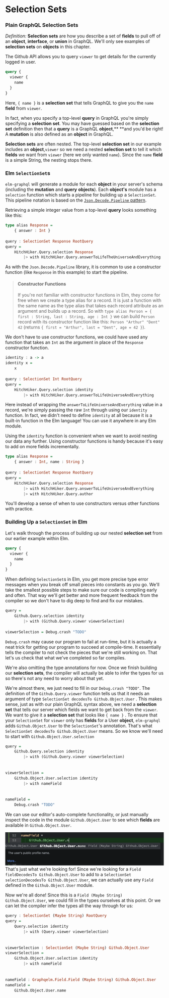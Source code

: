# Selection Sets

### Plain GraphQL Selection Sets

_Definition:_ **Selection sets** are how you describe a set of **fields** to pull off of an **object**, **interface**, or **union** in GraphQL. We'll only see examples of **selection sets** on **objects** in this chapter.

The Github API allows you to query `viewer` to get details for the currently logged in user.

```graphql
query {
  viewer {
    name
  }
}
```

Here, `{ name }` is a **selection set** that tells GraphQL to give you the `name` **field** from `viewer`.

In fact, when you specify a top-level **query** in GraphQL you're simply specifying a **selection set**. You may have guessed based on the **selection set** definition then that a **query** is a GraphQL **object**,** **and you'd be right! A **mutation** is also defined as an **object** in GraphQL.

**Selection sets** are often nested. The top-level **selection set** in our example includes an **object**,`viewer` so we need a nested **selection set** to tell it which **fields** we want from `viewer` \(here we only wanted `name`\). Since the `name` **field** is a simple String, the nesting stops there.

### Elm `SelectionSet`s

`elm-graphql` will generate a module for each **object** in your server's schema \(including the **mutation** and **query** **objects**\). Each **object's** module has a `selection` function which starts a pipeline for building up a `SelectionSet`. This pipeline notation is based on the [`Json.Decode.Pipeline` pattern](https://github.com/NoRedInk/elm-decode-pipeline).

Retrieving a simple integer value from a top-level **query** looks something like this:

```haskell
type alias Response = 
    { answer : Int }

query : SelectionSet Response RootQuery
query =
    HitchHiker.Query.selection Response
        |> with HitchHiker.Query.answerToLifeTheUniverseAndEverything
```

As with the `Json.Decode.Pipeline` library, it is common to use a constructor function \(like `Response` in this example\) to start the pipeline.

> #### Constructor Functions
>
> If you're not familiar with constructor functions in Elm, they come for free when we create a type alias for a record. It is just a function with the same name as the type alias that takes each record attribute as an argument and builds up a record. So with `type alias Person = { first : String, last : String, age : Int }` we can build `Person` record with its constructor function like this: `Person "Arthur" "Dent" 42` \(returns `{ first = "Arthur", last = "Dent", age = 42 }`\).

We don't have to use constructor functions, we could have used any function that takes an `Int` as the argument in place of the `Response` constructor function.

```haskell
identity : a -> a
identity x =
    x

query : SelectionSet Int RootQuery
query =
    HitchHiker.Query.selection identity
        |> with HitchHiker.Query.answerToLifeUniverseAndEverything
```

Here instead of wrapping the `answerToLifeUniverseAndEverything` value in a record, we're simply passing the raw `Int` through using our `identity` function. In fact, we didn't need to define `identity`  at all because it is a built-in function in the Elm language! You can use it anywhere in any Elm module.

Using the `identity` function is convenient when we want to avoid nesting our data any further. Using constructor functions is handy because it's easy to add on more fields incrementally.

```haskell
type alias Response = 
    { answer : Int, name : String }

query : SelectionSet Response RootQuery
query =
    HitchHiker.Query.selection Response
        |> with HitchHiker.Query.answerToLifeUniverseAndEverything
        |> with HitchHiker.Query.author
```

You'll develop a sense of when to use constructors versus other functions with practice.

### Building Up a `SelectionSet` in Elm

Let's walk through the process of building up our nested **selection set** from our earlier example within Elm.

```graphql
query {
  viewer {
    name
  }
}
```

When defining `SelectionSet`s in Elm, you get more precise type error messages when you break off small pieces into constants as you go. We'll take the smallest possible steps to make sure our code is compiling early and often. That way we'll get better and more frequent feedback from the compiler so we don't have to dig deep to find and fix our mistakes.

```haskell
query =
    Github.Query.selection identity
        |> with (Github.Query.viewer viewerSelection)

viewerSelection = Debug.crash "TODO"
```

`Debug.crash` may cause our program to fail at run-time, but it is actually a neat trick for getting our program to succeed at compile-time. It essentially tells the compiler to not check the pieces that we're still working on. That let's us check that what we've completed so far compiles.

We're also omitting the type annotations for now. Once we finish building our **selection sets**, the compiler will actually be able to infer the types for us so there's not any need to worry about that yet.

We're almost there, we just need to fill in our `Debug.crash "TODO"`. The definition of the `Github.Query.viewer` function tells us that it needs an argument of type `SelectionSet decodesTo Github.Object.User` . This makes sense, just as with our plain GraphQL syntax above, we need a **selection set** that tells our server which fields we want to get back from the `viewer`. We want to give it a **selection set** that looks like `{ name }` . To ensure that your `SelectionSet` for `viewer` only has **fields** for a User **object**, `elm-graphql`  adds `Github.Object.User` to the `SelectionSet`'s annotation. That's what `SelectionSet decodesTo Github.Object.User` means. So we know we'll need to start with `Github.Object.User.selection`

```haskell
query =
    Github.Query.selection identity
        |> with (Github.Query.viewer viewerSelection)


viewerSelection =
    Github.Object.User.selection identity
        |> with nameField


nameField =
    Debug.crash "TODO"
```

We can use our editor's auto-complete functionality, or just manually inspect the code in the module `Github.Object.User` to see which **fields** are available in `Github.Object.User`.

![](/assets/nameField.png)That's just what we're looking for! Since we're looking for a `Field fieldDecodesTo Github.Object.User`  to add to a `SelectionSet selectionDecodesTo Github.Object.User`, we can actually use any `Field` defined in the `Github.Object.User` module.

Now we're all done! Since this is a `Field (Maybe String) Github.Object.User`, we could fill in the types ourselves at this point. Or we can let the compiler infer the types all the way through for us:

```haskell
query : SelectionSet (Maybe String) RootQuery
query =
    Query.selection identity
        |> with (Query.viewer viewerSelection)


viewerSelection : SelectionSet (Maybe String) Github.Object.User
viewerSelection =
    Github.Object.User.selection identity
        |> with nameField


nameField : Graphqelm.Field.Field (Maybe String) Github.Object.User
nameField =
    Github.Object.User.name
```



